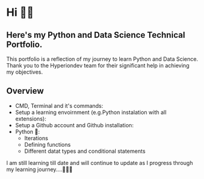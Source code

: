 # Hi 👋🏻
## Here's my Python and Data Science Technical Portfolio. 
This portfolio is a reflection of my journey to learn Python and Data Science. Thank you to the Hyperiondev team for their significant help in achieving my objectives. 

## Overview 
- CMD, Terminal and it's commands: 
- Setup a learning envoirnment (e.g.Python instalation with all extensions):
- Setup a Github account and Github installation: 
- Python 🐍:
  -  Iterations
  -  Defining functions
  -  Different datat types and conditional statements
   
I am still learning till date and will continue to update as I progress through my learning journey....🙂🙂🙂

